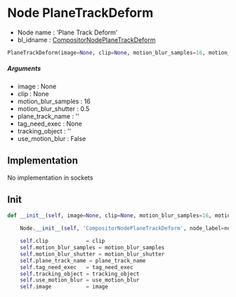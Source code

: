 # Node PlaneTrackDeform

- Node name : 'Plane Track Deform'
- bl_idname : [CompositorNodePlaneTrackDeform](https://docs.blender.org/api/current/bpy.types.CompositorNodePlaneTrackDeform.html)


``` python
PlaneTrackDeform(image=None, clip=None, motion_blur_samples=16, motion_blur_shutter=0.5, plane_track_name='', tag_need_exec=None, tracking_object='', use_motion_blur=False, node_label=None, node_color=None, **kwargs)
```
##### Arguments

- image : None
- clip : None
- motion_blur_samples : 16
- motion_blur_shutter : 0.5
- plane_track_name : ''
- tag_need_exec : None
- tracking_object : ''
- use_motion_blur : False

## Implementation

No implementation in sockets

## Init

``` python
def __init__(self, image=None, clip=None, motion_blur_samples=16, motion_blur_shutter=0.5, plane_track_name='', tag_need_exec=None, tracking_object='', use_motion_blur=False, node_label=None, node_color=None, **kwargs):

    Node.__init__(self, 'CompositorNodePlaneTrackDeform', node_label=node_label, node_color=node_color, **kwargs)

    self.clip            = clip
    self.motion_blur_samples = motion_blur_samples
    self.motion_blur_shutter = motion_blur_shutter
    self.plane_track_name = plane_track_name
    self.tag_need_exec   = tag_need_exec
    self.tracking_object = tracking_object
    self.use_motion_blur = use_motion_blur
    self.image           = image
```
